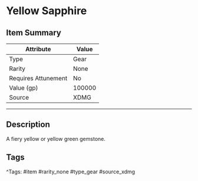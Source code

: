 # Yellow Sapphire

## Item Summary

| Attribute            | Value                        |
|----------------------|------------------------------|
| Type                 | Gear |
| Rarity               | None             |
| Requires Attunement  | No                |
| Value (gp)           | 100000    |
| Source               | XDMG |

---

## Description

A fiery yellow or yellow green gemstone.

## Tags

^Tags: #item #rarity_none #type_gear #source_xdmg